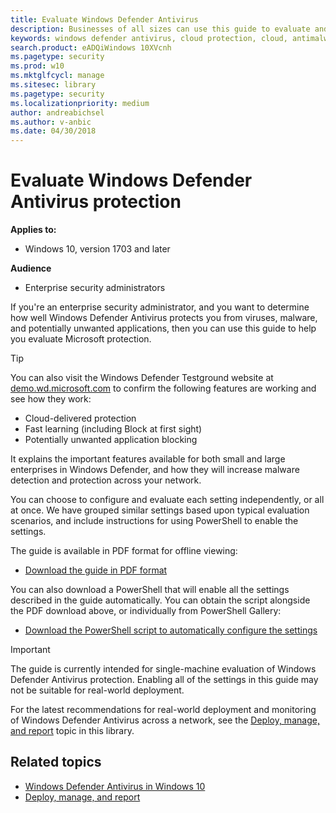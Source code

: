 ```yaml
---
title: Evaluate Windows Defender Antivirus
description: Businesses of all sizes can use this guide to evaluate and test the protection offered by Windows Defender Antivirus in Windows 10.
keywords: windows defender antivirus, cloud protection, cloud, antimalware, security, defender, evaluate, test, protection, compare, real-time protection
search.product: eADQiWindows 10XVcnh
ms.pagetype: security
ms.prod: w10
ms.mktglfcycl: manage
ms.sitesec: library
ms.pagetype: security
ms.localizationpriority: medium
author: andreabichsel
ms.author: v-anbic
ms.date: 04/30/2018
---
```


# Evaluate Windows Defender Antivirus protection


**Applies to:**

- Windows 10, version 1703 and later

**Audience**

- Enterprise security administrators


If you're an enterprise security administrator, and you want to determine how well Windows Defender Antivirus protects you from viruses, malware, and potentially unwanted applications, then you can use this guide to help you evaluate Microsoft protection.

>[!TIP]
>You can also visit the Windows Defender Testground website at [demo.wd.microsoft.com](https://demo.wd.microsoft.com?ocid=cx-wddocs-testground) to confirm the following features are working and see how they work:
>- Cloud-delivered protection
>- Fast learning (including Block at first sight)
>- Potentially unwanted application blocking


It explains the important features available for both small and large enterprises in Windows Defender, and how they will increase malware detection and protection across your network.

You can choose to configure and evaluate each setting independently, or all at once. We have grouped similar settings based upon typical evaluation scenarios, and include instructions for using PowerShell to enable the settings.

The guide is available in PDF format for offline viewing:
- [Download the guide in PDF format](https://www.microsoft.com/download/details.aspx?id=54795)

You can also download a PowerShell that will enable all the settings described in the guide automatically. You can obtain the script alongside the PDF download above, or individually from PowerShell Gallery:
- [Download the PowerShell script to automatically configure the settings](https://www.powershellgallery.com/packages/WindowsDefender_InternalEvaluationSettings/1.2/DisplayScript)

> [!IMPORTANT]
> The guide is currently intended for single-machine evaluation of Windows Defender Antivirus protection. Enabling all of the settings in this guide may not be suitable for real-world deployment.
>
> For the latest recommendations for real-world deployment and monitoring of Windows Defender Antivirus across a network, see the [Deploy, manage, and report](deploy-manage-report-windows-defender-antivirus.md) topic in this library. 


## Related topics

- [Windows Defender Antivirus in Windows 10](windows-defender-antivirus-in-windows-10.md)
- [Deploy, manage, and report](deploy-manage-report-windows-defender-antivirus.md)




